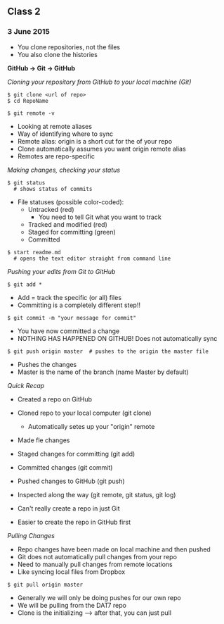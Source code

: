 ## Class 2
### 3 June 2015

- You clone repositories, not the files
- You also clone the histories

**GitHub -> Git -> GitHub**

*Cloning your repository from GitHub to your local machine (Git)*

```
$ git clone <url of repo>
$ cd RepoName
```

```
$ git remote -v
```
- Looking at remote aliases
- Way of identifying where to sync
- Remote alias: origin is a short cut for the <url> of your repo
- Clone automatically assumes you want origin remote alias
- Remotes are repo-specific
  
*Making changes, checking your status*

```
$ git status
  # shows status of commits
```
- File statuses (possible color-coded):
  - Untracked (red)
    - You need to tell Git what you want to track
  - Tracked and modified (red)
  - Staged for committing (green)
  - Committed

```
$ start readme.md
  # opens the text editor straight from command line
```

*Pushing your edits from Git to GitHub*
```
$ git add * 
```
- Add = track the specific (or all) files
- Committing is a completely different step!!

```
$ git commit -m "your message for commit"
```
- You have now committed a change
- NOTHING HAS HAPPENED ON GITHUB! Does not automatically sync

```
$ git push origin master  # pushes to the origin the master file
```
- Pushes the changes
- Master is the name of the branch (name Master by default)

*Quick Recap*
- Created a repo on GitHub
- Cloned repo to your local computer (git clone)
	- Automatically setes up your "origin" remote
- Made fle changes
- Staged changes for committing (git add)
- Committed changes (git commit)
- Pushed changes to GitHub (git push)
- Inspected along the way (git remote, git status, git log)

- Can't really create a repo in just Git
- Easier to create the repo in GitHub first

*Pulling Changes*
- Repo changes have been made on local machine and then pushed
- Git does not automatically pull changes from your repo
- Need to manually pull changes from remote locations
- Like syncing local files from Dropbox

```
$ git pull origin master
```
- Generally we will only be doing pushes for our own repo
- We will be pulling from the DAT7 repo
- Clone is the initializing --> after that, you can just pull
